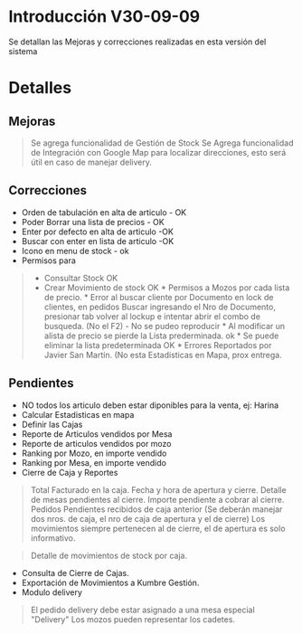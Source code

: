# Introducción V30-09-09 #

Se detallan las Mejoras y correcciones realizadas en esta versión del sistema


# Detalles #

## Mejoras ##
> Se agrega funcionalidad de Gestión de Stock
> Se Agrega funcionalidad de Integración con Google Map para localizar direcciones, esto  será útil en caso de manejar delivery.


## Correcciones ##
  * Orden de tabulación en alta de articulo - OK
  * Poder Borrar una lista de precios - OK
  * Enter por defecto en alta de articulo -OK
  * Buscar con enter en lista de articulo -OK
  * Icono en menu de stock - ok
  * Permisos para
> - Consultar Stock	OK
> - Crear Movimiento de stock  OK
    * Permisos a Mozos por cada lista de precio.
    * Error al buscar cliente por Documento en lock de clientes, en pedidos Buscar ingresando el Nro de Documento, presionar tab   volver al lockup e intentar abrir el combo de busqueda. (No el F2)   - No se pudeo reproducir
    * Al modificar un alista de precio se pierde la Lista prederminada. ok
    * Se puede eliminar la lista predeterminada OK
    * Errores Reportados por Javier San Martín. (No esta Estadisticas en Mapa, prox entrega.

## Pendientes ##

  * NO todos los articulo deben estar diponibles para la venta, ej: Harina
  * Calcular Estadisticas en mapa
  * Definir las Cajas
  * Reporte de Articulos vendidos por Mesa
  * Reporte de articulos vendidos por mozo
  * Ranking por Mozo, en importe vendido
  * Ranking por Mesa, en importe vendido
  * Cierre de Caja y Reportes

> Total Facturado en la caja.
> Fecha y hora de apertura y cierre.
> Detalle de mesas pendientes al cierre.
> Importe pendiente a cobrar al cierre.
> Pedidos Pendientes recibidos de caja anterior
> (Se deberán manejar dos nros. de caja, el nro de caja de apertura y el de cierre)
> Los movimientos siempre pertenecen al de cierre, el de apertura es solo informativo.

> Detalle de movimientos de stock por caja.

  * Consulta de Cierre de Cajas.
  * Exportación de Movimientos a Kumbre Gestión.
  * Modulo delivery
> El pedido delivery debe estar asignado a una mesa especial "Delivery"
> Los mozos pueden representar los cadetes.


